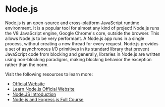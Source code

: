 # Node.js

Node.js is an open-source and cross-platform JavaScript runtime environment. It is a popular tool for almost any kind of project! Node.js runs the V8 JavaScript engine, Google Chrome's core, outside the browser. This allows Node.js to be very performant. A Node.js app runs in a single process, without creating a new thread for every request. Node.js provides a set of asynchronous I/O primitives in its standard library that prevent JavaScript code from blocking and generally, libraries in Node.js are written using non-blocking paradigms, making blocking behavior the exception rather than the norm.

Visit the following resources to learn more:

- [Official Website](https://nodejs.org/en/about/)
- [Learn Node.js Official Website](https://nodejs.org/en/learn/getting-started/introduction-to-nodejs)
- [Node.JS Introduction](https://www.w3schools.com/nodejs/nodejs_intro.asp)
- [Node.js and Express.js Full Course](https://www.youtube.com/watch?v=Oe421EPjeBE)